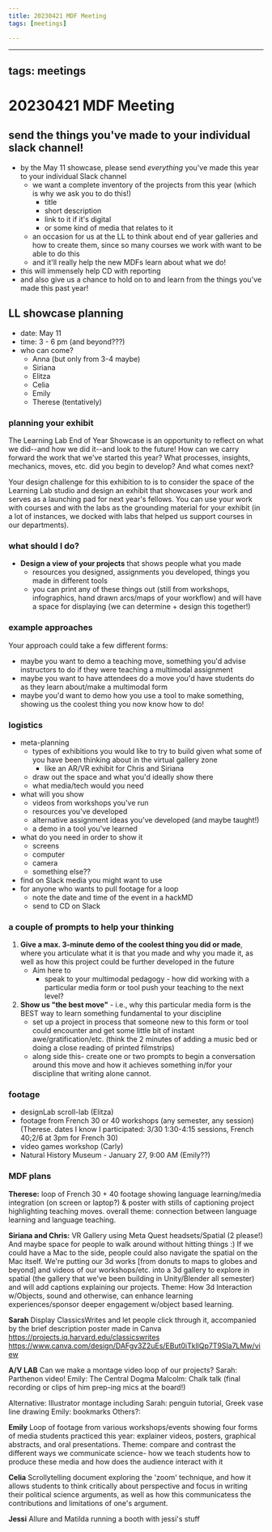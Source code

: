 ```yaml
---
title: 20230421 MDF Meeting
tags: [meetings]

---
```


---
tags: meetings
---

# 20230421 MDF Meeting

## send the things you've made to your individual slack channel!
* by the May 11 showcase, please send *everything* you've made this year to your individual Slack channel
    * we want a complete inventory of the projects from this year (which is why we ask you to do this!)
        * title
        * short description
        * link to it if it's digital
        * or some kind of media that relates to it
    * an occasion for us at the LL to think about end of year galleries and how to create them, since so many courses we work with want to be able to do this
    * and it'll really help the new MDFs learn about what we do!
* this will immensely help CD with reporting 
* and also give us a chance to hold on to and learn from the things you've made this past year!


## LL showcase planning
* date: May 11
* time: 3 - 6 pm (and beyond???)
* who can come?
    * Anna (but only from 3-4 maybe)
    * Siriana
    * Elitza
    * Celia
    * Emily
    * Therese (tentatively)


### planning your exhibit
The Learning Lab End of Year Showcase is an opportunity to reflect on what we did--and how we did it--and look to the future! How can we carry forward the work that we've started this year? What processes, insights, mechanics, moves, etc. did you begin to develop? And what comes next?

Your design challenge for this exhibition to is to consider the space of the Learning Lab studio and design an exhibit that showcases your work and serves as a launching pad for next year's fellows. You can use your work with courses and with the labs as the grounding material for your exhibit (in a lot of instances, we docked with labs that helped us support courses in our departments). 

### what should I do?
* **Design a view of your projects** that shows people what you made
    * resources you designed, assignments you developed, things you made in different tools
    * you can print any of these things out (still from workshops, infographics, hand drawn arcs/maps of your workflow) and will have a space for displaying (we can determine + design this together!) 


### example approaches
Your approach could take a few different forms:
* maybe you want to demo a teaching move, something you'd advise instructors to do if they were teaching a multimodal assignment
* maybe you want to have attendees do a move you'd have students do as they learn about/make a multimodal form
* maybe you'd want to demo how you use a tool to make something, showing us the coolest thing you now know how to do!


### logistics
* meta-planning
    * types of exhibitions you would like to try to build given what some of you have been thinking about in the virtual gallery zone
        * like an AR/VR exhibit for Chris and Siriana
    * draw out the space and what you'd ideally show there
    * what media/tech would you need
* what will you show
    * videos from workshops you've run
    * resources you've developed
    * alternative assignment ideas you've developed (and maybe taught!)
    * a demo in a tool you've learned
* what do you need in order to show it
    * screens
    * computer
    * camera
    * something else??
* find on Slack media you might want to use
* for anyone who wants to pull footage for a loop
    * note the date and time of the event in a hackMD
    * send to CD on Slack

### a couple of prompts to help your thinking
1. **Give a max. 3-minute demo of the coolest thing you did or made**, where you articulate what it is that you made and why you made it, as well as how this project could be further developed in the future
    * Aim here to 
        * speak to your multimodal pedagogy - how did working with a particular media form or tool push your teaching to the next level?
2. **Show us "the best move"** - i.e., why this particular media form is the BEST way to learn something fundamental to your discipline
    * set up a project in process that someone new to this form or tool could encounter and get some little bit of instant awe/gratification/etc. (think the 2 minutes of adding a music bed or doing a close reading of printed filmstrips)
    * along side this- create one or two prompts to begin a conversation around this move and how it achieves something in/for your discipline that writing alone cannot.


### footage
* designLab scroll-lab (Elitza)
* footage from French 30 or 40 workshops (any semester, any session) (Therese. dates I know I participated: 3/30 1:30-4:15 sessions, French 40;2/6 at 3pm for French 30) 
* video games workshop (Carly)
* Natural History Museum - January 27, 9:00 AM (Emily??)

### MDF plans

**Therese:** loop of French 30 + 40 footage showing language learning/media integration (on screen or laptop?) & poster with stills of captioning project highlighting teaching moves. overall theme: connection between language learning and language teaching.



**Siriana and Chris:**
VR Gallery using Meta Quest headsets/Spatial (2 please!) And maybe space for people to walk around without hitting things :)
If we could have a Mac to the side, people could also navigate the spatial on the Mac itself. 
We're putting our 3d works [from donuts to maps to globes and beyond] and videos of our workshops/etc. into a 3d gallery to explore in spatial (the gallery that we've been building in Unity/Blender all semester) and will add captions explaining our projects.
Theme: How 3d Interaction w/Objects, sound and otherwise, can enhance learning experiences/sponsor deeper engagement w/object based learning.

**Sarah** 
Display ClassicsWrites and let people click through it, accompanied by the brief description poster made in Canva
https://projects.iq.harvard.edu/classicswrites
https://www.canva.com/design/DAFgv3Z2uEs/EBut0iTkllQp7T9Sla7LMw/view

**A/V LAB** 
Can we make a montage video loop of our projects? 
Sarah: Parthenon video!
Emily: The Central Dogma
Malcolm: Chalk talk (final recording or clips of him prep-ing mics at the board!)

Alternative: Illustrator montage including
Sarah: penguin tutorial, Greek vase line drawing 
Emily: bookmarks
Others?:

**Emily**
Loop of footage from various workshops/events showing four forms of media students practiced this year: explainer videos, posters, graphical abstracts, and oral presentations. Theme: compare and contrast the different ways we communicate science- how we teach students how to produce these media and how does the audience interact with it   


**Celia**
Scrollytelling document exploring the 'zoom' technique, and how it allows students to think critically about perspective and focus in writing their political science arguments, as well as how this communicatess the contributions and limitations of one's argument. 

**Jessi**
Allure and Matilda running a booth with jessi's stuff